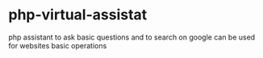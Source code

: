 # php-virtual-assistat
php assistant to ask basic questions and to search on google can be used for websites basic operations
